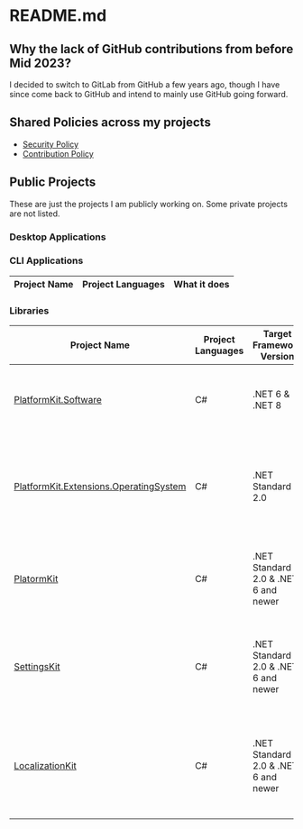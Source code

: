 # README.md

## Why the lack of GitHub contributions from before Mid 2023?
I decided to switch to GitLab from GitHub a few years ago, though I have since come back to GitHub and intend to mainly use GitHub going forward.

## Shared Policies across my projects
* [Security Policy](https://github.com/alastairlundy/AlastairLundy/blob/main/SECURITY.md)
* [Contribution Policy](https://github.com/alastairlundy/AlastairLundy/blob/main/CONTRIBUTING.md)

## Public Projects
These are just the projects I am publicly working on. Some private projects are not listed.

### Desktop Applications

### CLI Applications
| Project Name | Project Languages | What it does | 
|-|-|-|


### Libraries
| Project Name | Project Languages | Target Framework Version | What it does | 
|-|-|-|-|
| [PlatformKit.Software](https://github.com/PlatformKitLibrary/PlatformKit.Software) | C# | .NET 6 & .NET 8| Helps with getting Installed Apps and Supported Package Managers.|  
| [PlatformKit.Extensions.OperatingSystem](https://github.com/PlatformKitLibrary/PlatformKit.Extensions.OperatingSystem) | C# | .NET Standard 2.0 | Extends the ``OperatingSystem`` class to make it easier to handle cross-platform code on .NET Standard 2 compatible projects |
| [PlatormKit](https://github.com/alastairlundy/PlatformKit) | C# | .NET Standard 2.0 & .NET 6 and newer | Helps with handling Cross-platform code and detecting Platform specific things. |
| [SettingsKit](https://github.com/alastairlundy/SettingsKit) | C# | .NET Standard 2.0 & .NET 6 and newer | Makes it easy to read or write __Settings__ files for applications that store settings in JSON, TXT, or XML. |
| [LocalizationKit](https://github.com/alastairlundy/LocalizationKit) | C# | .NET Standard 2.0 & .NET 6 and newer | Makes it easy to read or write __Localization__ files for applications that store settings in JSON, TXT, or XML. |
